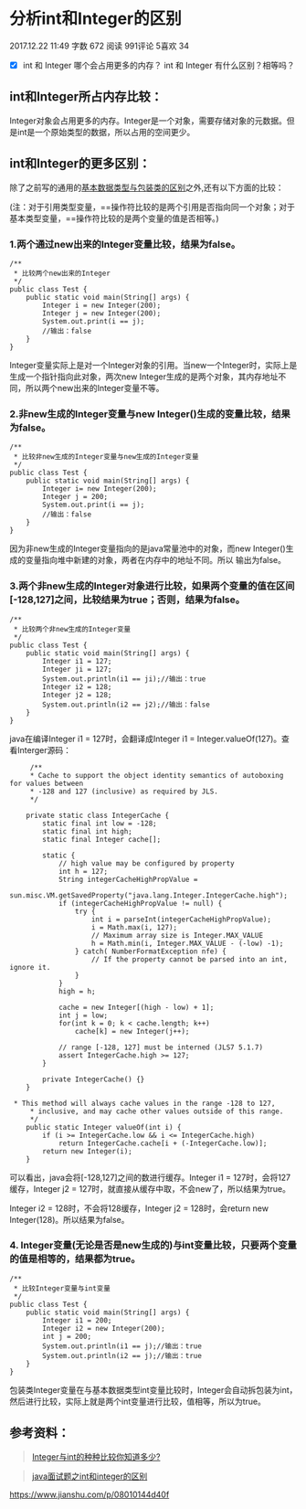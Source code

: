 # 分析int和Integer的区别

2017.12.22 11:49 字数 672 阅读 991评论 5喜欢 34

- [x] int 和 Integer 哪个会占用更多的内存？ int 和 Integer 有什么区别？相等吗？

## int和Integer所占内存比较：

Integer对象会占用更多的内存。Integer是一个对象，需要存储对象的元数据。但是int是一个原始类型的数据，所以占用的空间更少。

## int和Integer的更多区别：

除了之前写的通用的[基本数据类型与包装类的区别](https://link.jianshu.com/?t=https%3A%2F%2Famyyanjie.github.io%2F2017%2F10%2F08%2FBrief-Analysis-on-the-Differences-between-Java-Primitives-and-Wrappers%2F)之外,还有以下方面的比较：

(注：对于引用类型变量，==操作符比较的是两个引用是否指向同一个对象；对于基本类型变量，==操作符比较的是两个变量的值是否相等。)

### 1.两个通过new出来的Integer变量比较，结果为false。

```
/**
 * 比较两个new出来的Integer
 */
public class Test {
    public static void main(String[] args) {
        Integer i = new Integer(200);
        Integer j = new Integer(200);
        System.out.print(i == j);
        //输出：false
    }
}

```

Integer变量实际上是对一个Integer对象的引用。当new一个Integer时，实际上是生成一个指针指向此对象，两次new Integer生成的是两个对象，其内存地址不同，所以两个new出来的Integer变量不等。

### 2.非new生成的Integer变量与new Integer()生成的变量比较，结果为false。

```
/**
 * 比较非new生成的Integer变量与new生成的Integer变量
 */
public class Test {
    public static void main(String[] args) {
        Integer i= new Integer(200);
        Integer j = 200;
        System.out.print(i == j);
        //输出：false
    }
}

```

因为非new生成的Integer变量指向的是java常量池中的对象，而new Integer()生成的变量指向堆中新建的对象，两者在内存中的地址不同。所以 输出为false。

### 3.两个非new生成的Integer对象进行比较，如果两个变量的值在区间[-128,127]之间，比较结果为true；否则，结果为false。 

```
/**
 * 比较两个非new生成的Integer变量
 */
public class Test {
    public static void main(String[] args) {
        Integer i1 = 127;
        Integer ji = 127;
        System.out.println(i1 == ji);//输出：true
        Integer i2 = 128;
        Integer j2 = 128;
        System.out.println(i2 == j2);//输出：false
    }
}

```

java在编译Integer i1 = 127时，会翻译成Integer i1 = Integer.valueOf(127)。查看Interger源码：

```
     /**
     * Cache to support the object identity semantics of autoboxing for values between
     * -128 and 127 (inclusive) as required by JLS.
     */

    private static class IntegerCache {
        static final int low = -128;
        static final int high;
        static final Integer cache[];

        static {
            // high value may be configured by property
            int h = 127;
            String integerCacheHighPropValue =
                sun.misc.VM.getSavedProperty("java.lang.Integer.IntegerCache.high");
            if (integerCacheHighPropValue != null) {
                try {
                    int i = parseInt(integerCacheHighPropValue);
                    i = Math.max(i, 127);
                    // Maximum array size is Integer.MAX_VALUE
                    h = Math.min(i, Integer.MAX_VALUE - (-low) -1);
                } catch( NumberFormatException nfe) {
                    // If the property cannot be parsed into an int, ignore it.
                }
            }
            high = h;

            cache = new Integer[(high - low) + 1];
            int j = low;
            for(int k = 0; k < cache.length; k++)
                cache[k] = new Integer(j++);

            // range [-128, 127] must be interned (JLS7 5.1.7)
            assert IntegerCache.high >= 127;
        }

        private IntegerCache() {}
    }

```

```
 * This method will always cache values in the range -128 to 127,
     * inclusive, and may cache other values outside of this range.
     */
    public static Integer valueOf(int i) {
        if (i >= IntegerCache.low && i <= IntegerCache.high)
            return IntegerCache.cache[i + (-IntegerCache.low)];
        return new Integer(i);
    }

```

可以看出，java会将[-128,127]之间的数进行缓存。Integer i1 = 127时，会将127缓存，Integer j2 = 127时，就直接从缓存中取，不会new了，所以结果为true。

Integer i2 = 128时，不会将128缓存，Integer j2 = 128时，会return new Integer(128)。所以结果为false。

### 4. Integer变量(无论是否是new生成的)与int变量比较，只要两个变量的值是相等的，结果都为true。

```
/**
 * 比较Integer变量与int变量
 */
public class Test {
    public static void main(String[] args) {
        Integer i1 = 200;
        Integer i2 = new Integer(200);
        int j = 200;
        System.out.println(i1 == j);//输出：true
        System.out.println(i2 == j);//输出：true
    }
}

```

包装类Integer变量在与基本数据类型int变量比较时，Integer会自动拆包装为int，然后进行比较，实际上就是两个int变量进行比较，值相等，所以为true。

## 参考资料：

> [Integer与int的种种比较你知道多少?](https://link.jianshu.com/?t=https%3A%2F%2Fwww.cnblogs.com%2Fliuling%2Farchive%2F2013%2F05%2F05%2FintAndInteger.html)

> [java面试题之int和integer的区别](https://link.jianshu.com/?t=https%3A%2F%2Fwww.cnblogs.com%2Fguodongdidi%2Fp%2F6953217.html)





https://www.jianshu.com/p/08010144d40f